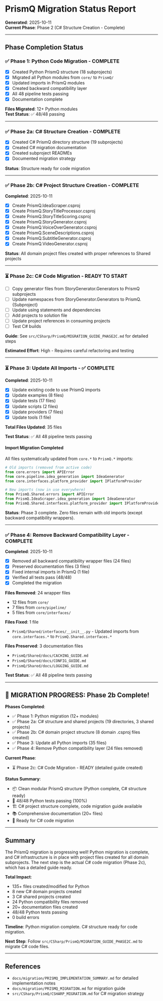 # PrismQ Migration Status Report

**Generated**: 2025-10-11  
**Current Phase**: Phase 2 (C# Structure Creation - Complete)

---

## Phase Completion Status

### ✅ Phase 1: Python Code Migration - COMPLETE
- [x] Created Python PrismQ structure (18 subprojects)
- [x] Migrated all Python modules from `core/` to `PrismQ/`
- [x] Updated imports in PrismQ modules
- [x] Created backward compatibility layer
- [x] All 48 pipeline tests passing
- [x] Documentation complete

**Files Migrated**: 12+ Python modules  
**Test Status**: ✅ 48/48 passing

---

### ✅ Phase 2a: C# Structure Creation - COMPLETE
- [x] Created C# PrismQ directory structure (19 subprojects)
- [x] Created C# migration documentation
- [x] Created subproject READMEs
- [x] Documented migration strategy

**Status**: Structure ready for code migration

---

### ✅ Phase 2b: C# Project Structure Creation - COMPLETE

**Completed**: 2025-10-11

- [x] Create PrismQ.IdeaScraper.csproj
- [x] Create PrismQ.StoryTitleProcessor.csproj  
- [x] Create PrismQ.StoryTitleScoring.csproj
- [x] Create PrismQ.StoryGenerator.csproj
- [x] Create PrismQ.VoiceOverGenerator.csproj
- [x] Create PrismQ.SceneDescriptions.csproj
- [x] Create PrismQ.SubtitleGenerator.csproj
- [x] Create PrismQ.VideoGenerator.csproj

**Status**: All domain project files created with proper references to Shared projects

---

### ⏳ Phase 2c: C# Code Migration - READY TO START

- [ ] Copy generator files from StoryGenerator.Generators to PrismQ subprojects
- [ ] Update namespaces from StoryGenerator.Generators to PrismQ.{Subproject}
- [ ] Update using statements and dependencies
- [ ] Add projects to solution file
- [ ] Update project references in consuming projects
- [ ] Test C# builds

**Guide**: See `src/CSharp/PrismQ/MIGRATION_GUIDE_PHASE2C.md` for detailed steps

**Estimated Effort**: High - Requires careful refactoring and testing

---

### ⏳ Phase 3: Update All Imports - ✅ COMPLETE

**Completed**: 2025-10-11

- [x] Update existing code to use PrismQ imports
- [x] Update examples (8 files)
- [x] Update tests (17 files)
- [x] Update scripts (2 files)
- [x] Update providers (7 files)
- [x] Update tools (1 file)

**Total Files Updated**: 35 files

**Test Status**: ✅ All 48 pipeline tests passing

#### Import Migration Completed

All files systematically updated from `core.*` to `PrismQ.*` imports:

```python
# Old imports (removed from active code)
from core.errors import APIError
from core.pipeline.idea_generation import IdeaGenerator
from core.interfaces.platform_provider import IPlatformProvider

# New imports (now in use everywhere)
from PrismQ.Shared.errors import APIError
from PrismQ.IdeaScraper.idea_generation import IdeaGenerator
from PrismQ.Shared.interfaces.platform_provider import IPlatformProvider
```

**Status**: Phase 3 complete. Zero files remain with old imports (except backward compatibility wrappers).

---

### ✅ Phase 4: Remove Backward Compatibility Layer - COMPLETE

**Completed**: 2025-10-11

- [x] Removed all backward compatibility wrapper files (24 files)
- [x] Preserved documentation files (3 files)
- [x] Fixed internal imports in PrismQ (1 file)
- [x] Verified all tests pass (48/48)
- [x] Completed the migration

**Files Removed**: 24 wrapper files
- 12 files from `core/`
- 7 files from `core/pipeline/`
- 5 files from `core/interfaces/`

**Files Fixed**: 1 file
- `PrismQ/Shared/interfaces/__init__.py` - Updated imports from `core.interfaces.*` to `PrismQ.Shared.interfaces.*`

**Files Preserved**: 3 documentation files
- `PrismQ/Shared/docs/CACHING_GUIDE.md`
- `PrismQ/Shared/docs/CONFIG_GUIDE.md`
- `PrismQ/Shared/docs/LOGGING_GUIDE.md`

**Test Status**: ✅ All 48 pipeline tests passing

---

## 🎉 MIGRATION PROGRESS: Phase 2b Complete!

**Phases Completed**:
- ✅ Phase 1: Python migration (12+ modules)
- ✅ Phase 2a: C# structure and shared projects (19 directories, 3 shared projects)
- ✅ Phase 2b: C# domain project structure (8 domain .csproj files created)
- ✅ Phase 3: Update all Python imports (35 files)
- ✅ Phase 4: Remove Python compatibility layer (24 files removed)

**Current Phase**:
- ⏳ Phase 2c: C# Code Migration - READY (detailed guide created)

**Status Summary**:
- 📦 Clean modular PrismQ structure (Python complete, C# structure ready)
- 🧪 48/48 Python tests passing (100%)
- 🏗️ C# project structure complete, code migration guide available
- 📚 Comprehensive documentation (20+ files)
- 🚀 Ready for C# code migration

---

## Summary

The PrismQ migration is progressing well! Python migration is complete, and C# infrastructure is in place with project files created for all domain subprojects. The next step is the actual C# code migration (Phase 2c), which has a detailed guide ready.

**Total Impact**:
- 135+ files created/modified for Python
- 8 new C# domain projects created
- 3 C# shared projects created  
- 24 Python compatibility files removed
- 20+ documentation files created
- 48/48 Python tests passing
- 0 build errors

**Timeline**: Python migration complete. C# structure ready for code migration.

**Next Step**: Follow `src/CSharp/PrismQ/MIGRATION_GUIDE_PHASE2C.md` to migrate C# code files.

---

## References
- `docs/migration/PRISMQ_IMPLEMENTATION_SUMMARY.md` for detailed implementation notes
- `docs/migration/PRISMQ_MIGRATION.md` for migration guide
- `src/CSharp/PrismQ/CSHARP_MIGRATION.md` for C# migration strategy
